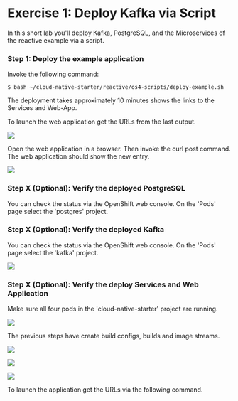 # Exercise 1: Deploy Kafka via Script

In this short lab you'll deploy Kafka, PostgreSQL, and the Microservices of the reactive example via a script.

### Step 1: Deploy the example application

Invoke the following command:

```
$ bash ~/cloud-native-starter/reactive/os4-scripts/deploy-example.sh 
```

The deployment takes approximately 10 minutes shows the links to the Services and Web-App.

To launch the web application get the URLs from the last output.

![](../../images/verify-app5.png)

Open the web application in a browser. Then invoke the curl post command. The web application should show the new entry.

![](../../images/verify-app6.png)

### Step X (Optional): Verify the deployed PostgreSQL

You can check the status via the OpenShift web console. On the 'Pods' page select the 'postgres' project.

### Step X (Optional): Verify the deployed Kafka

You can check the status via the OpenShift web console. On the 'Pods' page select the 'kafka' project.

![](../../images/kafka-deployment2.png)

### Step X (Optional): Verify the deploy Services and Web Application

Make sure all four pods in the 'cloud-native-starter' project are running.

![](../../images/verify-app1.png)

The previous steps have create build configs, builds and image streams.

![](../../images/verify-app2.png)

![](../../images/verify-app3.png)

![](../../images/verify-app4.png)

To launch the application get the URLs via the following command.


